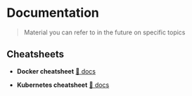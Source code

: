 # Documentation

> Material you can refer to in the future on specific topics

## Cheatsheets

- **Docker cheatsheet** [📖 docs](./docker-cheatsheet.md)

- **Kubernetes cheatsheet** [📖 docs](./kubernetes-cheatsheet.md)
